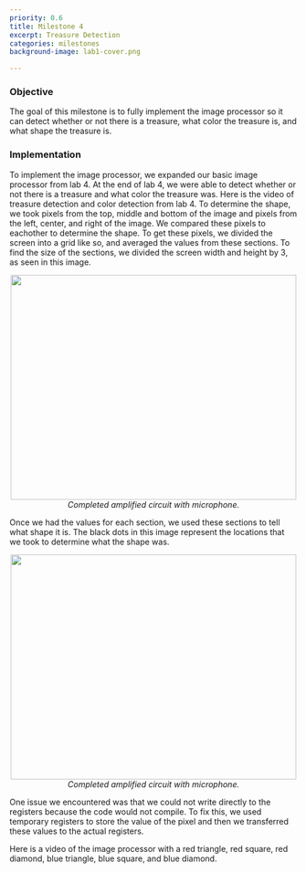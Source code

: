 ```yaml
---
priority: 0.6
title: Milestone 4
excerpt: Treasure Detection
categories: milestones
background-image: lab1-cover.png

---
```

### Objective
The goal of this milestone is to fully implement the image processor so it can detect whether or not there is a treasure, what color the treasure is, and what shape the treasure is.

### Implementation
To implement the image processor, we expanded our basic image processor from lab 4. At the end of lab 4, we were able to detect whether or not there is a treasure and what color the treasure was. Here is the video of treasure detection and color detection from lab 4. To determine the shape, we took pixels from the top, middle and bottom of the image and pixels from the left, center, and right of the image. We compared these pixels to eachother to determine the shape. To get these pixels, we divided the screen into a grid like so, and averaged the values from these sections. To find the size of the sections, we divided the screen width and height by 3, as seen in this image.

<p align="center">
  <img src="pulse-3400.github.io/images/Screen Shot 2018-11-29 at 2.33.53 PM.png" width="500px" height="394px"/><br/>
      <i>Completed amplified circuit with microphone.</i>
</p>

Once we had the values for each section, we used these sections to tell what shape it is. The black dots in this image represent the locations that we took to determine what the shape was.

<p align="center">
  <img src="pulse-3400.github.io/images/Screen Shot 2018-11-29 at 2.33.41 PM.png" width="500px" height="394px"/><br/>
      <i>Completed amplified circuit with microphone.</i>
</p>

One issue we encountered was that we could not write directly to the registers because the code would not compile. To fix this, we used temporary registers to store the value of the pixel and then we transferred these values to the actual registers. 

Here is a video of the image processor with a red triangle, red square, red diamond, blue triangle, blue square, and blue diamond. 
